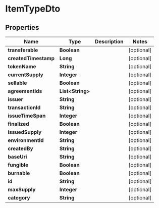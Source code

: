 

# ItemTypeDto

## Properties

Name | Type | Description | Notes
------------ | ------------- | ------------- | -------------
**transferable** | **Boolean** |  |  [optional]
**createdTimestamp** | **Long** |  |  [optional]
**tokenName** | **String** |  |  [optional]
**currentSupply** | **Integer** |  |  [optional]
**sellable** | **Boolean** |  |  [optional]
**agreementIds** | **List&lt;String&gt;** |  |  [optional]
**issuer** | **String** |  |  [optional]
**transactionId** | **String** |  |  [optional]
**issueTimeSpan** | **Integer** |  |  [optional]
**finalized** | **Boolean** |  |  [optional]
**issuedSupply** | **Integer** |  |  [optional]
**environmentId** | **String** |  |  [optional]
**createdBy** | **String** |  |  [optional]
**baseUri** | **String** |  |  [optional]
**fungible** | **Boolean** |  |  [optional]
**burnable** | **Boolean** |  |  [optional]
**id** | **String** |  |  [optional]
**maxSupply** | **Integer** |  |  [optional]
**category** | **String** |  |  [optional]



